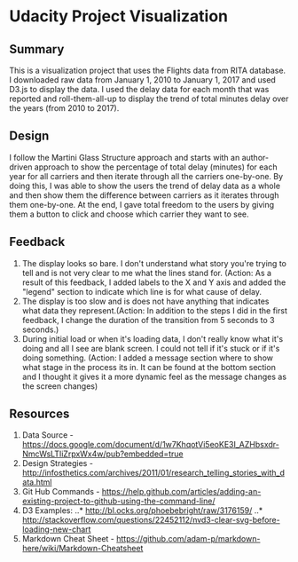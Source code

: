 # Udacity Project Visualization

## Summary
This is a visualization project that uses the Flights data from RITA database. I downloaded raw data from January 1, 2010 to January 1, 2017 and used D3.js to display the data. I used the delay data for each month that was reported and roll-them-all-up to display the trend of total minutes delay over the years (from 2010 to 2017).
## Design
I follow the Martini Glass Structure approach and starts with an author-driven approach to show the percentage of total delay (minutes) for each year for all carriers and then iterate through all the carriers one-by-one. By doing this, I was able to show the users the trend of delay data as a whole and then show them the difference between carriers as it iterates through them one-by-one. At the end, I gave total freedom to the users by giving them a button to click and choose which carrier they want to see.

## Feedback
1. The display looks so bare. I don't understand what story you're trying to tell and is not very clear to me what the lines stand for. (Action: As a result of this feedback, I added labels to the X and Y axis and added the "legend" section to indicate which line is for what cause of delay.
2. The display is too slow and is does not have anything that indicates what data they represent.(Action: In addition to the steps I did in the first feedback, I change the duration of the transition from 5 seconds to 3 seconds.)
3. During initial load or when it's loading data, I don't really know what it's doing and all I see are blank screen. I could not tell if it's stuck or if it's doing something. (Action: I added a message section where to show what stage in the process its in. It can be found at the bottom section and I thought it gives it a more dynamic feel as the message changes as the screen changes)
## Resources
1. Data Source - https://docs.google.com/document/d/1w7KhqotVi5eoKE3I_AZHbsxdr-NmcWsLTIiZrpxWx4w/pub?embedded=true
2. Design Strategies - http://infosthetics.com/archives/2011/01/research_telling_stories_with_data.html
3. Git Hub Commands - https://help.github.com/articles/adding-an-existing-project-to-github-using-the-command-line/
4. D3 Examples:
  ..* http://bl.ocks.org/phoebebright/raw/3176159/
  ..* http://stackoverflow.com/questions/22452112/nvd3-clear-svg-before-loading-new-chart
5. Markdown Cheat Sheet - https://github.com/adam-p/markdown-here/wiki/Markdown-Cheatsheet
  
